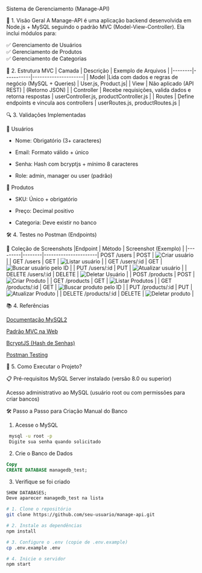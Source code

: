 Sistema de Gerenciamento (Manage-API)

📌 1. Visão Geral
A Manage-API é uma aplicação backend desenvolvida em Node.js + MySQL seguindo o padrão MVC (Model-View-Controller). Ela inclui módulos para:

✅ Gerenciamento de Usuários  
✅ Gerenciamento de Produtos  
✅ Gerenciamento de Categorias

🔧 2. Estrutura MVC
| Camada | Descrição | Exemplo de Arquivos |
|--------|-----------|---------------------|
| Model |Lida com dados e regras de negócio (MySQL + Queries) | User.js, Product.js|
| View | Não aplicado (API REST) | (Retorno JSON) |
| Controller | Recebe requisições, valida dados e retorna respostas | userController.js, productController.js |
| Routes | Define endpoints e vincula aos controllers | userRoutes.js, productRoutes.js |

🔍 3. Validações Implementadas

📝 Usuários

- Nome: Obrigatório (3+ caracteres)

- Email: Formato válido + único

- Senha: Hash com bcryptjs + mínimo 8 caracteres

- Role: admin, manager ou user (padrão)

🍕 Produtos

- SKU: Único + obrigatório

- Preço: Decimal positivo

- Categoria: Deve existir no banco

🛠️ 4. Testes no Postman (Endpoints)

📌 Coleção de Screenshots
|Endpoint | Método | Screenshot (Exemplo) |
|---------|--------|----------------------|
POST /users | POST | ![Criar usuário](./image/usuarios/registrarUsuario.png) |
| GET /users | GET | ![Listar usuário](./image/usuarios/listarUsuarios.png) |
| GET /users/:id | GET | ![Buscar usuário pelo ID](./image/usuarios/buscarUsuarioByID.png) |
| PUT /users/:id | PUT | ![Atualizar usuário](./image/usuarios/atualizarUsuario.png) |
| DELETE /users/:id | DELETE | ![Deletar Usuário](./image/usuarios/deletarUsuario.png) |
| POST /products | POST | ![Criar Produto](./image/Produto/Criar%20um%20novo%20produto.png) |
| GET /products | GET | ![Listar Produtos](./image/Produto/ListarProdutos.png) |
| GET /products/:id | GET | ![Buscar produto pelo ID](./image/Produto/BuscarProdutoEspecifico.png) |
| PUT /products/:id | PUT | ![Atualizar Produto](./image/Produto/AtualizarProduto.png) |
| DELETE /products/:id | DELETE | ![Deletar produto](./image/Produto/Deletar%20Produto.png) |

📚 4. Referências

[Documentação MySQL2](https://sidorares.github.io/node-mysql2/docs)

[Padrão MVC na Web](https://www.freecodecamp.org/news/the-model-view-controller-pattern-mvc-architecture-and-frameworks-explained/)

[BcryptJS (Hash de Senhas)](https://www.freecodecamp.org/news/how-to-hash-passwords-with-bcrypt-in-nodejs/)

[Postman Testing](https://learning.postman.com/docs/introduction/overview/)

🚀 5. Como Executar o Projeto?

📋 Pré-requisitos
MySQL Server instalado (versão 8.0 ou superior)

Acesso administrativo ao MySQL (usuário root ou com permissões para criar bancos)

🛠️ Passo a Passo para Criação Manual do Banco

1. Acesse o MySQL

```bash
 mysql -u root -p
 Digite sua senha quando solicitado
```

2. Crie o Banco de Dados

```sql
Copy
CREATE DATABASE managedb_test;
```

3. Verifique se foi criado

```sql
SHOW DATABASES;
Deve aparecer managedb_test na lista
```

```bash
# 1. Clone o repositório
git clone https://github.com/seu-usuario/manage-api.git

# 2. Instale as dependências
npm install

# 3. Configure o .env (copie de .env.example)
cp .env.example .env

# 4. Inicie o servidor
npm start
```

